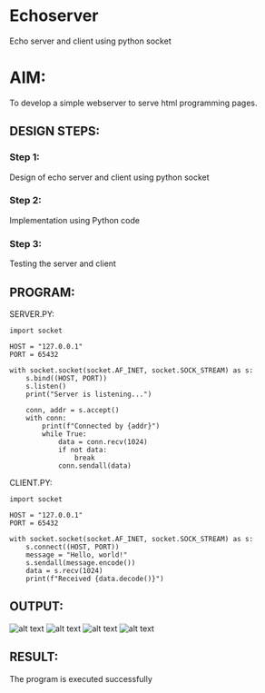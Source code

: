 # Echoserver
Echo server and client using python socket

# AIM:

To develop a simple webserver to serve html programming pages.

## DESIGN STEPS:

### Step 1:

Design of echo server and client using python socket

### Step 2:

Implementation using Python code

### Step 3:

Testing the server and client 

## PROGRAM:
SERVER.PY:
~~~
import socket

HOST = "127.0.0.1"
PORT = 65432

with socket.socket(socket.AF_INET, socket.SOCK_STREAM) as s:
    s.bind((HOST, PORT))
    s.listen()
    print("Server is listening...")

    conn, addr = s.accept()
    with conn:
        print(f"Connected by {addr}")
        while True:
            data = conn.recv(1024)
            if not data:
                break
            conn.sendall(data)
~~~
CLIENT.PY:
~~~
import socket

HOST = "127.0.0.1"
PORT = 65432

with socket.socket(socket.AF_INET, socket.SOCK_STREAM) as s:
    s.connect((HOST, PORT))
    message = "Hello, world!"
    s.sendall(message.encode())
    data = s.recv(1024)
    print(f"Received {data.decode()}")
~~~


## OUTPUT:
![alt text](422811639-84533438-45a7-4c14-97cf-8b06aa1bd1d4-2.png)
![alt text](2-2.png)
![alt text](3-1.png)
![alt text](4-1.png)

## RESULT:
The program is executed successfully
